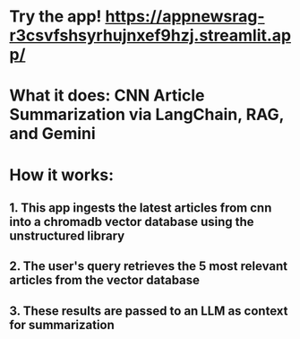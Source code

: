 # Try the app! https://appnewsrag-r3csvfshsyrhujnxef9hzj.streamlit.app/

# What it does: CNN Article Summarization via LangChain, RAG, and Gemini

# How it works: 
## 1. This app ingests the latest articles from cnn into a chromadb vector database using the unstructured library 
## 2. The user's query retrieves the 5 most relevant articles from the vector database 
## 3. These results are passed to an LLM as context for summarization












